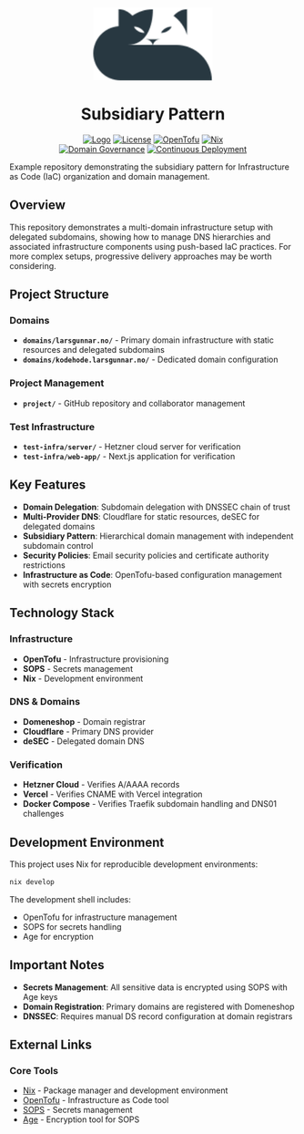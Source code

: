 <div align="center">
  <a href="https://larsgunnar.no">
    <img alt="Logo" src="./docs/assets/logo.svg" height="128">
  </a>
  <h1>Subsidiary Pattern</h1>

  <div>
    <a href="https://larsgunnar.no"><img alt="Logo" src="https://img.shields.io/badge/MADE_BY_LG-441306?style=for-the-badge"></a>
    <a href="https://github.com/zabronax/2025-10-subsidiary-pattern/blob/main/LICENSE"><img alt="License" src="https://img.shields.io/github/license/zabronax/2025-10-subsidiary-pattern?style=for-the-badge&labelColor=441306&color=441306"></a>
    <a href="https://opentofu.org/"><img alt="OpenTofu" src="https://img.shields.io/badge/OpenTofu-441306?style=for-the-badge&logo=opentofu"></a>
    <a href="https://nixos.org/"><img alt="Nix" src="https://img.shields.io/badge/Nix_Flake-441306?style=for-the-badge&logo=nixos"></a>
  </div>

  <div>
     <a href="https://github.com/zabronax/2025-10-subsidiary-pattern/actions/workflows/drift-detection.yaml"><img alt="Domain Governance" src="https://img.shields.io/github/actions/workflow/status/zabronax/2025-10-subsidiary-pattern/drift-detection.yaml?branch=main&style=for-the-badge&label=Domain%20Governance&labelColor=441306"></a>
     <a href="https://github.com/zabronax/2025-10-subsidiary-pattern/actions/workflows/continuous-deployment.yaml"><img alt="Continuous Deployment" src="https://img.shields.io/github/actions/workflow/status/zabronax/2025-10-subsidiary-pattern/continuous-deployment.yaml?branch=main&style=for-the-badge&label=Continuous%20Deployment&labelColor=441306"></a>
  </div>
</div>

Example repository demonstrating the subsidiary pattern for Infrastructure as Code (IaC) organization and domain management.

## Overview

This repository demonstrates a multi-domain infrastructure setup with delegated subdomains, showing how to manage DNS hierarchies and associated infrastructure components using push-based IaC practices. For more complex setups, progressive delivery approaches may be worth considering.

## Project Structure

### Domains
- **`domains/larsgunnar.no/`** - Primary domain infrastructure with static resources and delegated subdomains
- **`domains/kodehode.larsgunnar.no/`** - Dedicated domain configuration

### Project Management
- **`project/`** - GitHub repository and collaborator management

### Test Infrastructure
- **`test-infra/server/`** - Hetzner cloud server for verification
- **`test-infra/web-app/`** - Next.js application for verification

## Key Features

- **Domain Delegation**: Subdomain delegation with DNSSEC chain of trust
- **Multi-Provider DNS**: Cloudflare for static resources, deSEC for delegated domains
- **Subsidiary Pattern**: Hierarchical domain management with independent subdomain control
- **Security Policies**: Email security policies and certificate authority restrictions
- **Infrastructure as Code**: OpenTofu-based configuration management with secrets encryption

## Technology Stack

### Infrastructure
- **OpenTofu** - Infrastructure provisioning
- **SOPS** - Secrets management
- **Nix** - Development environment

### DNS & Domains
- **Domeneshop** - Domain registrar
- **Cloudflare** - Primary DNS provider
- **deSEC** - Delegated domain DNS

### Verification
- **Hetzner Cloud** - Verifies A/AAAA records
- **Vercel** - Verifies CNAME with Vercel integration
- **Docker Compose** - Verifies Traefik subdomain handling and DNS01 challenges

## Development Environment

This project uses Nix for reproducible development environments:

```bash
nix develop
```

The development shell includes:
- OpenTofu for infrastructure management
- SOPS for secrets handling
- Age for encryption

## Important Notes

- **Secrets Management**: All sensitive data is encrypted using SOPS with Age keys
- **Domain Registration**: Primary domains are registered with Domeneshop
- **DNSSEC**: Requires manual DS record configuration at domain registrars

## External Links

### Core Tools
- [Nix](https://nixos.org/) - Package manager and development environment
- [OpenTofu](https://opentofu.org/) - Infrastructure as Code tool
- [SOPS](https://github.com/getsops/sops) - Secrets management
- [Age](https://age-encryption.org/) - Encryption tool for SOPS
